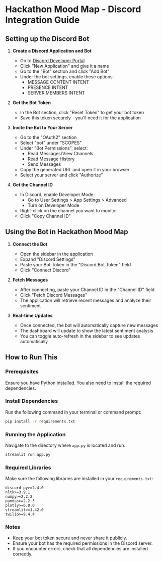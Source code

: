 # Hackathon Mood Map - Discord Integration Guide

## Setting up the Discord Bot

1. **Create a Discord Application and Bot**
   - Go to [Discord Developer Portal](https://discord.com/developers/applications)
   - Click "New Application" and give it a name
   - Go to the "Bot" section and click "Add Bot"
   - Under the bot settings, enable these options:
     - MESSAGE CONTENT INTENT
     - PRESENCE INTENT
     - SERVER MEMBERS INTENT

2. **Get the Bot Token**
   - In the Bot section, click "Reset Token" to get your bot token
   - Save this token securely - you'll need it for the application

3. **Invite the Bot to Your Server**
   - Go to the "OAuth2" section
   - Select "bot" under "SCOPES"
   - Under "Bot Permissions", select:
     - Read Messages/View Channels
     - Read Message History
     - Send Messages
   - Copy the generated URL and open it in your browser
   - Select your server and click "Authorize"

4. **Get the Channel ID**
   - In Discord, enable Developer Mode:
     - Go to User Settings > App Settings > Advanced
     - Turn on Developer Mode
   - Right-click on the channel you want to monitor
   - Click "Copy Channel ID"

## Using the Bot in Hackathon Mood Map

1. **Connect the Bot**
   - Open the sidebar in the application
   - Expand "Discord Settings"
   - Paste your Bot Token in the "Discord Bot Token" field
   - Click "Connect Discord"

2. **Fetch Messages**
   - After connecting, paste your Channel ID in the "Channel ID" field
   - Click "Fetch Discord Messages"
   - The application will retrieve recent messages and analyze their sentiment

3. **Real-time Updates**
   - Once connected, the bot will automatically capture new messages
   - The dashboard will update to show the latest sentiment analysis
   - You can toggle auto-refresh in the sidebar to see updates automatically

## How to Run This

### Prerequisites
Ensure you have Python installed. You also need to install the required dependencies.

### Install Dependencies
Run the following command in your terminal or command prompt:
```sh
pip install -r requirements.txt
```

### Running the Application
Navigate to the directory where `app.py` is located and run:
```sh
streamlit run app.py
```

### Required Libraries
Make sure the following libraries are installed in your `requirements.txt`:
```
discord-py>=2.4.0
nltk>=3.9.1
numpy>=2.2.2
pandas>=2.2.3
plotly>=6.0.0
streamlit>=1.42.0
twilio>=9.4.4
```

### Notes
- Keep your bot token secure and never share it publicly.
- Ensure your bot has the required permissions in the Discord server.
- If you encounter errors, check that all dependencies are installed correctly.

